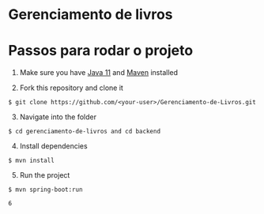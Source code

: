 # Gerenciamento de livros

# Passos para rodar o projeto

1. Make sure you have [Java 11](https://www.java.com/download/) and [Maven](https://maven.apache.org) installed

2. Fork this repository and clone it
  
```
$ git clone https://github.com/<your-user>/Gerenciamento-de-Livros.git
```

3. Navigate into the folder  

```
$ cd gerenciamento-de-livros and cd backend
```

4. Install dependencies

```
$ mvn install
```

5. Run the project

```
$ mvn spring-boot:run

6